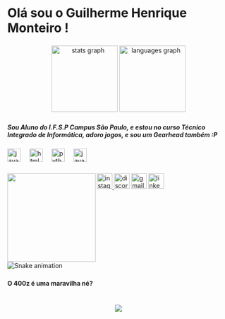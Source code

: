<h1 align="left">Olá sou o Guilherme Henrique Monteiro  !</h1>

###

<div align="center">
  <img src="https://github-readme-stats.vercel.app/api?username=m0nt01&hide_title=false&hide_rank=false&show_icons=true&include_all_commits=true&count_private=true&disable_animations=false&theme=gotham&locale=en&hide_border=false" height="150" alt="stats graph"  />
  <img src="https://github-readme-stats.vercel.app/api/top-langs?username=m0nt01&locale=en&hide_title=false&layout=compact&card_width=320&langs_count=5&theme=gotham&hide_border=false" height="150" alt="languages graph"  />
</div>

###

<h5 align="left">Sou Aluno do I.F.S.P Campus São Paulo, e estou no curso Técnico Integrado de Informática, adoro jogos, e sou um Gearhead também :P</h5>

###

<div align="left">
  <img src="https://cdn.jsdelivr.net/gh/devicons/devicon/icons/javascript/javascript-original.svg" height="30" alt="javascript logo"  />
  <img width="12" />
  <img src="https://cdn.jsdelivr.net/gh/devicons/devicon/icons/html5/html5-original.svg" height="30" alt="html5 logo"  />
  <img width="12" />
  <img src="https://cdn.jsdelivr.net/gh/devicons/devicon/icons/python/python-original.svg" height="30" alt="python logo"  />
  <img width="12" />
  <img src="https://cdn.jsdelivr.net/gh/devicons/devicon/icons/java/java-original.svg" height="30" alt="java logo"  />
</div>

###

<img align="left" height="200" src="https://media.giphy.com/media/s2uR7LRDvn4WSTlyil/giphy.gif"  />

###

<div align="left">
  <a href="https://instagram.com/m0nt_01?igshid=cjNmYTZ0Z2o4dzF4" target="_blank">
    <img src="https://img.shields.io/static/v1?message=M0nt_01&logo=instagram&label=&color=E4405F&logoColor=white&labelColor=&style=for-the-badge" height="35" alt="instagram logo"  />
  </a>
  <img src="https://img.shields.io/static/v1?message=c05mos_&logo=discord&label=&color=7289DA&logoColor=white&labelColor=&style=for-the-badge" height="35" alt="discord logo"  />
  <img src="https://img.shields.io/static/v1?message=ghsmonteiro1@gmail.com&logo=gmail&label=&color=D14836&logoColor=white&labelColor=&style=for-the-badge" height="35" alt="gmail logo"  />
  <a href="https://www.linkedin.com/in/guilherme-henrique-dos-santos-bb9245284/?otpToken=MTMwNDFiZTkxMzJiY2JjM2IyMmIwZmViNDAxN2VlYjQ4ZGNlZDk0NDk4YWE4ZDY5N2JjZjA2Njk0OTVjNWZmMGYzZDRkMmU5NmFmMWM3ZGM3ODg3YzJhM2M4M2Q4OTU2NzQ2YTgwYmYyMzFlZWVkNTUwYTZhMzhkLDEsMQ%3D%3D&midSig=0Q0yd9mS5n5r01&eid=j64nzx-loip7f0n-94&midToken=AQEadl686F76lQ&trkEmail=eml-email_job_alert_digest_01-header-0-profile_glimmer-null-j64nzx~loip7f0n~94-null-null&trk=eml-email_job_alert_digest_01-header-0-profile_glimmer&originalSubdomain=br" target="_blank">
    <img src="https://img.shields.io/static/v1?message=LinkedIn&logo=linkedin&label=&color=0077B5&logoColor=white&labelColor=&style=for-the-badge" height="35" alt="linkedin logo"  />
  </a>
</div>

###

<br clear="both">

<img src="https://raw.githubusercontent.com/m0nt01/m0nt01/output/snake.svg" alt="Snake animation" />

###

<h4 align="left">O 400z é uma maravilha né?</h4>

###

<br clear="both">

<div align="center">
  <img height="" src="https://i.imgur.com/C5Ggpdl_d.webp?maxwidth=760&fidelity=grand"  />
</div>

###
